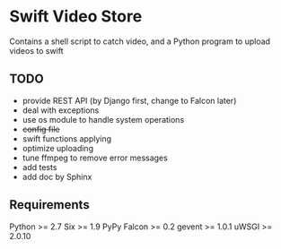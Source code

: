 Swift Video Store
===================================================

Contains a shell script to catch video, and a Python program to upload videos to swift


TODO
---------------------------------------------------
- provide REST API (by Django first, change to Falcon later) 
- deal with exceptions 
- use os module to handle system operations
- ~~config file~~
- swift functions applying
- optimize uploading
- tune ffmpeg to remove error messages
- add tests
- add doc by Sphinx


Requirements
---------------------------------------------------
Python >= 2.7
Six >= 1.9
PyPy
Falcon >= 0.2 
gevent >= 1.0.1
uWSGI >= 2.0.10
